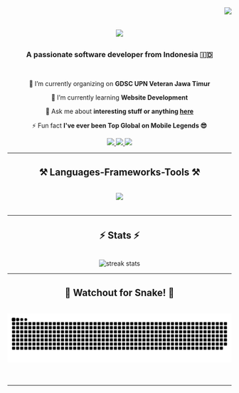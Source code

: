 <img align="right" src="https://visitor-badge.laobi.icu/badge?page_id=milheva.milheva" />

<h1 align="center">
    <img src="https://readme-typing-svg.herokuapp.com/?font=Righteous&size=35&center=true&vCenter=true&width=500&height=70&duration=4000&lines=Hi+There!+👋;+I'm+Wayan+Indra!;" />
</h1>

<h3 align="center">A passionate software developer from Indonesia 🇮🇩</h3>

<br/>

<div align="center">
 
 🔭 I’m currently organizing on **GDSC UPN Veteran Jawa Timur**
 
 🌱 I’m currently learning **Website Development**

💬 Ask me about **interesting stuff or anything [here](https://instagram.com/wayzzn)**

⚡ Fun fact **I've ever been Top Global on Mobile Legends 😎**

 </div>
 
<div align="center"> 
  <a href="mailto:bonjour.wayan@gmail.com">
    <img src="https://img.shields.io/badge/Gmail-333333?style=for-the-badge&logo=gmail&logoColor=red" />
  </a>
  <a href="https://linkedin.com/in/iwayanindra" target="_blank">
    <img src="https://img.shields.io/badge/LinkedIn-0077B5?style=for-the-badge&logo=linkedin&logoColor=white" target="_blank" />
  </a>
  <a href="https://wayan.vercel.app" target="_blank">
     <img src="https://img.shields.io/badge/Portfolio-FF5722?style=for-the-badge&logo=todoist&logoColor=white" target="_blank" /> <!-- sqlite, safari, google-chrome are other good icon options -->
  </a>
</div>

 <hr/>
 
<h2 align="center">⚒️ Languages-Frameworks-Tools ⚒️</h2>
<br/>
<div align="center">
    <img src="https://skillicons.dev/icons?i=html,css,bootstrap,js,adonis,react,nodejs,express,php,laravel,mysql,mongodb,nestjs,kotlin,java,selenium,postman,gcp,figma,firebase,git,vercel,netlify,docker&perline=8" />
    <br>
</div>

<br/>

<hr/>

<h2 align="center">⚡ Stats ⚡</h2>
<br>
<div align=center>
  <img width=600 src="https://github-readme-streak-stats-salesp07?user=milheva&theme=tokyonight&border_radius=20&date_format=j%20M%5B%20Y%5D&fire=EB4611" alt="streak stats"/>
</div>

<hr/>

<div align="center">
  <h2>🐍 Watchout for Snake! 🐍</h2>
  <br>
  <img alt="snake eating my contributions" src="https://github.com/milheva/milheva/blob/output/github-contribution-grid-snake.svg" />
  <br/><br/><br/>
</div>

<hr/>

